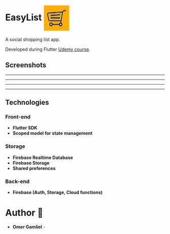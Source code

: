 # EasyList   <img src="assets/app-icon.png" width="80px" align = center />

A social shopping list app.

Developed during Flutter [Udemy course](https://www.udemy.com/course/learn-flutter-dart-to-build-ios-android-apps/).

## Screenshots

-------------------
-------------------
-------------------
-------------------

## Technologies

### Front-end

- **Flutter SDK**
- **Scoped model for state management**

### Storage
 - **Firebase Realtime Database**
 - **Firebase Storage**
 - **Shared preferences**

### Back-end
- **Firebase (Auth, Storage, Cloud functions)**

# Author 🙋

-   **Omer Gamliel** - 


